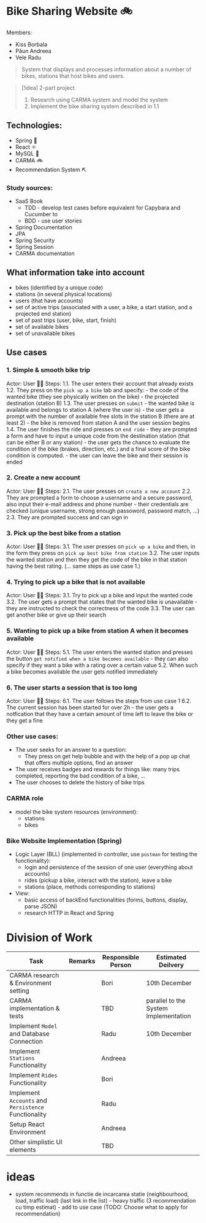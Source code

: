 # Bike Sharing Website 🚲

Members:
- Kiss Borbala
- Păun Andreea
- Vele Radu

> System that displays and processes information about a number of bikes, stations that host bikes and users.


> [!idea] 2-part project
> 1. Research using CARMA system and model the system
> 2. Implement the bike sharing system described in 1.1

## Technologies:
- Spring 🍃
- React ⚛
- MySQL 🐬
- CARMA 🚲
- Recommendation System ⛏

### Study sources:
- SaaS Book
	- TDD - develop test cases before  equivalent for Capybara and Cucumber to 
	- BDD - use user stories
- Spring Documentation
- JPA
- Spring Security
- Spring Session
- CARMA documentation

## What information take into account
- bikes (identified by a unique code)
- stations (in several physical locations)
- users (that have accounts)
- set of active trips (associated with a user, a bike, a start station, and a projected end station)
- set of past trips (user, bike, start, finish)
- set of available bikes 
- set of  unavailable bikes

## Use cases
### 1. Simple & smooth bike trip
Actor: User 🚶‍♂️
Steps:
	1.1. The user enters their account that already exists
	1.2. They press on the `pick up a bike` tab and specify:
		- the code of the wanted bike (they see physically written on the bike)
		- the projected destination (station B)
	1.3. The user presses on `submit`
		- the wanted bike is available and belongs to station A (where the user is)
		- the user gets a prompt with the number of available free slots in the station B (there are at least 2)
		- the bike is removed from station A and the user session begins
	1.4. The user finishes the ride and presses on `end ride` 
		- they are prompted a form and have to input a unique code from the destination station (that can be either B or any station)
		- the user gets the chance to evaluate the condition of the bike (brakes, direction, etc.) and a final score of the bike condition is computed.
		- the user can leave the bike and their session is ended

### 2. Create a new account
Actor: User 🚶‍♂️
Steps:
	2.1. The user presses on `create a new account`
	2.2. They are prompted a form to choose a username and a secure password, also input their e-mail address and phone number
		- their credentials are checked (unique username, strong enough passoword, password match, ...)
	2.3. They are prompted success and can sign in

### 3. Pick up the best bike from a station
Actor: User 🚶‍♂️
Steps:
	3.1. The user presses on `pick up a bike` and then, in the form they press on `pick up best bike from station`
	3.2. The user inputs the wanted station and then they get the code of the bike in that station having the best rating.
	(... same steps as use case 1.)

### 4. Trying to pick up a bike that is not available
Actor: User 🚶‍♂️
Steps:
	3.1. Try to pick up a bike and input the wanted code
	3.2. The user gets a prompt that states that the wanted bike is unavailable
		- they are instructed to check the correctness of the code
	3.3. The user can get another bike or give up their search

### 5. Wanting to pick up a bike from station A when it becomes available
Actor: User 🚶‍♂️
Steps:
	5.1. The user enters the wanted station and presses the button `get notified when a bike becomes available`
		- they can also specify if they want a bike with a rating over a certain value
	5.2. When such a bike becomes available the user gets notified immediately

### 6. The user starts a session that is too long
Actor: User 🚶‍♂️
Steps:
	6.1. The user follows the steps from use case 1
	6.2. The current session has been started for over 2h 
		- the user gets a notfication that they have a certain amount of time left to leave the bike or they get a fine

### Other use cases:
- The user seeks for an answer to a question:
	- They press on get help bubble and with the help of a pop up chat that offers multiple options, find an answer
- The user receives badges and rewards for things like: many trips completed, reporting the bad condition of a bike, ...
- The user chooses to delete the history of bike trips

### CARMA role
- model the bike system resources (environment):
	- stations
	- bikes

### Bike Website Implementation (Spring)
- Logic Layer (BLL) (implemented in controller, use `postman` for testing the functionality):
	- login and persistence of the session of one user (everything about accounts)
	- rides (pickup a bike, interact with the station), leave a bike
	- stations (place, methods corresponding to stations)
- View:
	- basic access of backEnd functionalities (forms, buttons, display, parse JSON)
	- research HTTP in React and Spring

# Division of Work

|**Task**|**Remarks**|**Responsible** **Person**|**Estimated** **Deilvery**|
|-|-|-|-|
|CARMA research & Environment setting||Bori|10th December|
|CARMA implementation & tests||TBD|parallel to the System Implementation|
|Implement `Model` and Database Connection||Radu|10th December|
|Implement `Stations` Functionality||Andreea||
|Implement `Rides` Functionality||Bori||
|Implement `Accounts` and `Persistence` Functionality||Radu||
|Setup React Environment||Andreea||
|Other simplistic UI elements||TBD||


# ideas
- system recommends in functie de incarcarea statie (neighbourhood, load, traffic load) (last link in the list) - heavy traffic (3 recommendation cu timp estimat) - add to use case (TODO: Choose what to apply for recommendation)